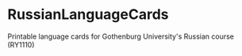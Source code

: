 # RussianLanguageCards
Printable language cards for Gothenburg University's Russian course (RY1110)
